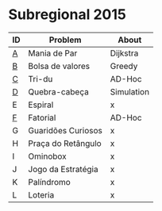 # **Subregional 2015**

| ID  |  Problem  | About |
| - | ------------------- | -------- |
| [A](https://github.com/3Strela/Competitive_Programing/blob/master/Competitions/ACM-ICPC_Brazil_Subregional/AnyEx/Par.cpp) |  Mania de Par |  Dijkstra |
| [B](https://github.com/3Strela/Competitive_Programing/blob/master/Competitions/ACM-ICPC_Brazil_Subregional/AnyEx/Bolsa.cpp) |  Bolsa de valores |  Greedy |
| [C](https://github.com/3Strela/Competitive_Programing/blob/master/Competitions/ACM-ICPC_Brazil_Subregional/AnyEx/Tridu.cpp) |  Tri-du |   AD-Hoc |
| [D](https://github.com/3Strela/Competitive_Programing/blob/master/Competitions/ACM-ICPC_Brazil_Subregional/AnyEx/QuebraCabeca.cpp) |  Quebra-cabeça | Simulation |
| E |  Espiral |  x |
| [F](https://github.com/3Strela/Competitive_Programing/blob/master/Competitions/ACM-ICPC_Brazil_Subregional/AnyEx/Fatorial.cpp) |  Fatorial |  AD-Hoc |
| G |  Guaridões Curiosos |  x |
| H |  Praça do Retângulo |  x |
| I |  Ominobox |  x |
| J |  Jogo da Estratégia |  x |
| K |  Palíndromo |  x |
| L |  Loteria |  x |